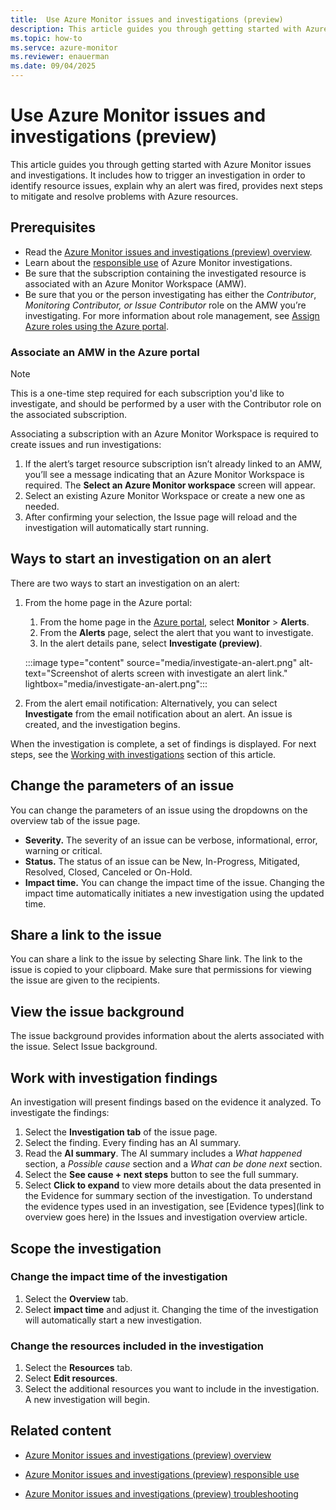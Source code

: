 ```yaml
---
title:  Use Azure Monitor issues and investigations (preview)
description: This article guides you through getting started with Azure Monitor issues and investigations. It includes how to trigger an investigation in order to identify resource issues, explain why an alert was fired, and provide next steps to mitigate and resolve problems with Azure resources.
ms.topic: how-to
ms.servce: azure-monitor
ms.reviewer: enauerman
ms.date: 09/04/2025
---
```


# Use Azure Monitor issues and investigations (preview)

This article guides you through getting started with Azure Monitor issues and investigations. It includes how to trigger an investigation in order to identify resource issues, explain why an alert was fired, provides next steps to mitigate and resolve problems with Azure resources.

## Prerequisites

- Read the [Azure Monitor issues and investigations (preview) overview](aiops-issue-and-investigation-overview.md).
- Learn about the [responsible use](aiops-issue-and-investigation-responsible-use.md) of Azure Monitor investigations.
- Be sure that the subscription containing the investigated resource is associated with an Azure Monitor Workspace (AMW).
- Be sure that you or the person investigating has either the *Contributor*, *Monitoring Contributor, or Issue Contributor* role on the AMW you’re investigating. For more information about role management, see [Assign Azure roles using the Azure portal](/azure/role-based-access-control/role-assignments-portal).

### Associate an AMW in the Azure portal
> [!NOTE]
> This is a one-time step required for each subscription you'd like to investigate, and should be performed by a user with the Contributor role on the associated subscription.

Associating a subscription with an Azure Monitor Workspace is required to create issues and run investigations:

1. If the alert’s target resource subscription isn’t already linked to an AMW, you’ll see a message indicating that an Azure Monitor Workspace is required. The **Select an Azure Monitor workspace** screen will appear.
1. Select an existing Azure Monitor Workspace or create a new one as needed.
1. After confirming your selection, the Issue page will reload and the investigation will automatically start running.

## Ways to start an investigation on an alert

There are two ways to start an investigation on an alert:

1.  From the home page in the Azure portal:
    1.  From the home page in the [Azure portal](https://portal.azure.com/), select **Monitor** \> **Alerts**.
    1.  From the **Alerts** page, select the alert that you want to investigate.
    1.  In the alert details pane, select **Investigate (preview)**.
    
    :::image type="content" source="media/investigate-an-alert.png" alt-text="Screenshot of alerts screen with investigate an alert link." lightbox="media/investigate-an-alert.png":::

1.  From the alert email notification: Alternatively, you can select **Investigate** from the email notification about an alert. An issue is created, and the investigation begins.

When the investigation is complete, a set of findings is displayed. For next steps, see the [Working with investigations](#work-with-investigation-findings) section of this article.

## Change the parameters of an issue

You can change the parameters of an issue using the dropdowns on the overview tab of the issue page.

- **Severity.** The severity of an issue can be verbose, informational, error, warning or critical.
- **Status.** The status of an issue can be New, In-Progress, Mitigated, Resolved, Closed, Canceled or On-Hold.
- **Impact time.** You can change the impact time of the issue. Changing the impact time automatically initiates a new investigation using the updated time.

## Share a link to the issue

You can share a link to the issue by selecting Share link. The link to the issue is copied to your clipboard. Make sure that permissions for viewing the issue are given to the recipients.

## View the issue background

The issue background provides information about the alerts associated with the issue. Select Issue background.

## Work with investigation findings

An investigation will present findings based on the evidence it analyzed. To investigate the findings:

1. Select the **Investigation tab** of the issue page.
1. Select the finding. Every finding has an AI summary.
1. Read the **AI summary**. The AI summary includes a *What happened* section, a *Possible cause* section and a *What can be done next* section.
1. Select the **See cause + next steps** button to see the full summary.
1. Select **Click to expand** to view more details about the data presented in the Evidence for summary section of the investigation. To understand the evidence types used in an investigation, see [Evidence types](link to overview goes here) in the Issues and investigation overview article.

## Scope the investigation

### Change the impact time of the investigation

1.  Select the **Overview** tab.
1.  Select **impact time** and adjust it. Changing the time of the investigation will automatically start a new investigation.

### Change the resources included in the investigation

1.  Select the **Resources** tab.
1.  Select **Edit resources**.
1.  Select the additional resources you want to include in the investigation. A new investigation will begin.

## Related content

- [Azure Monitor issues and investigations (preview) overview](aiops-issue-and-investigation-overview.md)

- [Azure Monitor issues and investigations (preview) responsible use](aiops-issue-and-investigation-responsible-use.md)
- [Azure Monitor issues and investigations (preview) troubleshooting](aiops-issue-and-investigation-troubleshooting.md)
